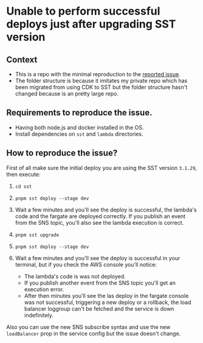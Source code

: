 # Unable to perform successful deploys just after upgrading SST version

## Context

- This is a repo with the minimal reproduction to the [reported issue](https://github.com/sst/sst/issues/4989).
- The folder structure is because it imitates my private repo which has been migrated from using CDK to SST but the folder structure hasn't changed because is an pretty large repo.

## Requirements to reproduce the issue.

- Having both node.js and docker installed in the OS.
- Install dependencies on `sst` and `lambda` directories.

## How to reproduce the issue?

First of all make sure the initial deploy you are using the SST version `3.1.29`, then execute:

1. `cd sst`
2. `pnpm sst deploy --stage dev`
3. Wait a few minutes and you'll see the deploy is successful, the lambda's code and the fargate are deployed correctly. If you publish an event from the SNS topic, you'll also see the lambda execution is correct.
4. `pnpm sst upgrade`
5. `pnpm sst deploy --stage dev`
6. Wait a few minutes and you'll see the deploy is successful in your terminal, but if you check the AWS console you'll notice:

   - The lambda's code is was not deployed.
   - If you publish another event from the SNS topic you'll get an execution error.
   - After then minutes you'll see the las deploy in the fargate console was not successful, triggering a new deploy or a rollback, the load balancer loggroup can't be fetched and the service is down indefinitely.

Also you can use the new SNS subscribe syntax and use the new `loadBalancer` prop in the service config but the issue doesn't change.
